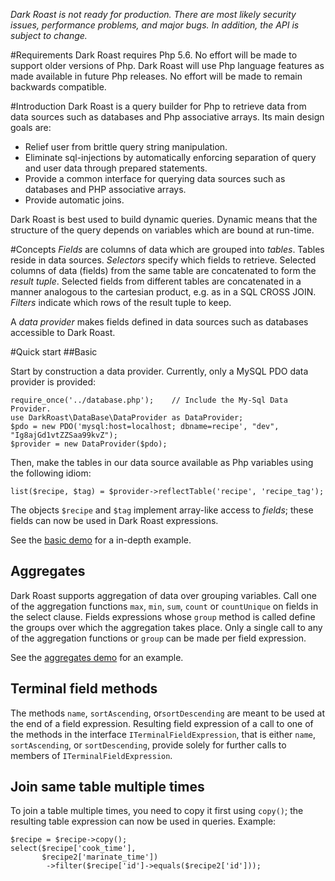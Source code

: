 *Dark Roast is not ready for production. There are most likely security issues, performance problems, and major bugs. In addition, the API is subject to change.* 

#Requirements
Dark Roast requires Php 5.6. No effort will be made to support older versions of Php. Dark Roast will use Php language features as made available in future Php releases. No effort will be made to remain backwards compatible. 

#Introduction
Dark Roast is a query builder for Php to retrieve data from data sources such as databases and Php associative arrays. Its main design goals are:

* Relief user from brittle query string manipulation.
* Eliminate sql-injections by automatically enforcing separation of query and user data through prepared statements.
* Provide a common interface for querying data sources such as databases and PHP associative arrays.
* Provide automatic joins.

Dark Roast is best used to build dynamic queries. Dynamic means that the structure of the query depends on variables which are bound at run-time.

#Concepts
*Fields* are columns of data which are grouped into *tables*. Tables reside in data sources. *Selectors* specify which fields to retrieve. Selected columns of data (fields) from the same table are concatenated to form the *result tuple*. Selected fields from different tables are concatenated in a manner analogous to the cartesian product, e.g. as in a SQL CROSS JOIN. *Filters* indicate which rows of the result tuple to keep.

A *data provider* makes fields defined in data sources such as databases accessible to Dark Roast.
 
#Quick start
##Basic

Start by construction a data provider. Currently, only a MySQL PDO data provider is provided:
```
require_once('../database.php');    // Include the My-Sql Data Provider.  
use DarkRoast\DataBase\DataProvider as DataProvider;
$pdo = new PDO('mysql:host=localhost; dbname=recipe', "dev", "Ig8ajGd1vtZZSaa99kvZ");
$provider = new DataProvider($pdo);
```

Then, make the tables in our data source available as Php variables using the following idiom:
```
list($recipe, $tag) = $provider->reflectTable('recipe', 'recipe_tag');
```
The objects `$recipe` and `$tag` implement array-like access to *fields*; these fields can now be used in Dark Roast expressions. 

See the [basic demo](demo/basic.php) for a in-depth example.      

## Aggregates
Dark Roast supports aggregation of data over grouping variables. Call one of the aggregation functions `max`, `min`, `sum`, `count` or `countUnique` on fields in the select clause. Fields expressions whose `group` method is called define the groups over which the aggregation takes place. Only a single call to any of the aggregation functions or `group` can be made per field expression. 

See the [aggregates demo](demo/aggregates.php) for an example.

## Terminal field methods
The methods `name`, `sortAscending`, or`sortDescending` are meant to be used at the end of a field expression. Resulting field expression of a call to one of the methods in the interface `ITerminalFieldExpression`, that is either `name`, `sortAscending`, or `sortDescending`, provide solely for further calls to members of `ITerminalFieldExpression`. 

## Join same table multiple times
To join a table multiple times, you need to copy it first using `copy()`; the resulting table expression can now be used in queries.
Example:
```
$recipe = $recipe->copy();
select($recipe['cook_time'],
       $recipe2['marinate_time'])
        ->filter($recipe['id']->equals($recipe2['id']));
```